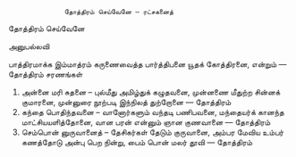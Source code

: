 

                  தோத்திரம் செய்வேனே – ரட்சகனைத்
 தோத்திரம் செய்வேனே
   
அனுபல்லவி

 பாத்திரமாக்க இம்மாத்ரம் கருணைவைத்த
 பார்த்திபனை யூதக் கோத்திரனை, என்றும் — தோத்திரம்
சரணங்கள்
1. அன்னை மரி சுதனை – புல்மீது
 அமிழ்துக் கழுதவனை,
 முன்னணை மீதுற்ற சின்னக் குமாரனை,
 முன்னுரை நூற்படி இந்நிலத் துற்றோனை — தோத்திரம்
 2. கந்தை பொதிந்தவனை – வானோர்களும்
 வந்தடி பணிபவனை,
 மந்தையர்க் கானந்த மாட்சியயளித்தோனை,
 வான பரன் என்னும் ஞான குணவானை — தோத்திரம்
 3. செம்பொன் னுருவானைத் – தேசிகர்கள் 
 தேடும் குருவானை,
 அம்பர மேவிய உம்பர் கணத்தோடு 
 அன்பு பெற நின்று, பைம் பொன் மலர் தூவி — தோத்திரம்



